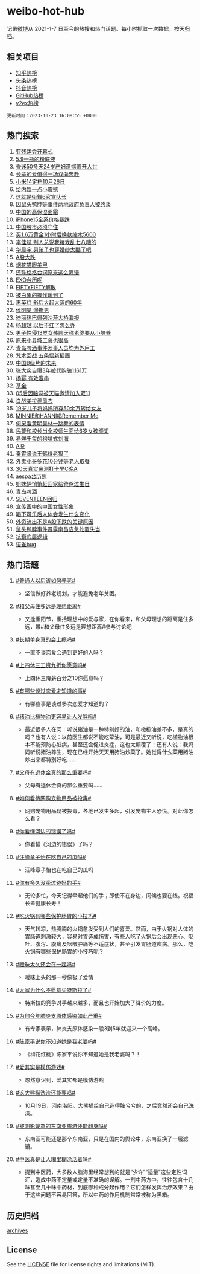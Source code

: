 # weibo-hot-hub

记录[微博](https://www.weibo.com)从 2021-1-7 日至今的热搜和热门话题。每小时抓取一次数据，按天[归档](archives)。

## 相关项目

- [知乎热榜](https://github.com/lonnyzhang423/zhihu-hot-hub)
- [头条热榜](https://github.com/lonnyzhang423/toutiao-hot-hub)
- [抖音热榜](https://github.com/lonnyzhang423/douyin-hot-hub)
- [GitHub热榜](https://github.com/lonnyzhang423/github-hot-hub)
- [v2ex热榜](https://github.com/lonnyzhang423/v2ex-hot-hub)


`更新时间：2023-10-23 16:08:55 +0800`

## 热门搜索

1. [亚残运会开幕式](https://m.weibo.cn/search?containerid=100103type%3D1%26t%3D10%26q%3D%23%E4%BA%9A%E6%AE%8B%E8%BF%90%E4%BC%9A%E5%BC%80%E5%B9%95%E5%BC%8F%23&stream_entry_id=51&isnewpage=1&extparam=seat%3D1%26c_type%3D51%26q%3D%2523%25E4%25BA%259A%25E6%25AE%258B%25E8%25BF%2590%25E4%25BC%259A%25E5%25BC%2580%25E5%25B9%2595%25E5%25BC%258F%2523%26pos%3D0%26cate%3D10103%26dgr%3D0%26stream_entry_id%3D51%26filter_type%3Drealtimehot%26display_time%3D1698048534%26pre_seqid%3D1698048534746027391233)
1. [5.9一瓶的粉底液](https://m.weibo.cn/search?containerid=100103type%3D1%26t%3D10%26q%3D5.9%E4%B8%80%E7%93%B6%E7%9A%84%E7%B2%89%E5%BA%95%E6%B6%B2&stream_entry_id=31&isnewpage=1&extparam=seat%3D1%26realpos%3D1%26filter_type%3Drealtimehot%26dgr%3D0%26q%3D5.9%25E4%25B8%2580%25E7%2593%25B6%25E7%259A%2584%25E7%25B2%2589%25E5%25BA%2595%25E6%25B6%25B2%26band_rank%3D1%26stream_entry_id%3D31%26c_type%3D31%26pos%3D0%26cate%3D5001%26lcate%3D5001%26flag%3D1%26display_time%3D1698048534%26pre_seqid%3D1698048534746027391233)
1. [昏迷50多天24岁产妇遗憾离开人世](https://m.weibo.cn/search?containerid=100103type%3D1%26t%3D10%26q%3D%23%E6%98%8F%E8%BF%B750%E5%A4%9A%E5%A4%A924%E5%B2%81%E4%BA%A7%E5%A6%87%E9%81%97%E6%86%BE%E7%A6%BB%E5%BC%80%E4%BA%BA%E4%B8%96%23&stream_entry_id=31&isnewpage=1&extparam=seat%3D1%26realpos%3D2%26filter_type%3Drealtimehot%26dgr%3D0%26q%3D%2523%25E6%2598%258F%25E8%25BF%25B750%25E5%25A4%259A%25E5%25A4%25A924%25E5%25B2%2581%25E4%25BA%25A7%25E5%25A6%2587%25E9%2581%2597%25E6%2586%25BE%25E7%25A6%25BB%25E5%25BC%2580%25E4%25BA%25BA%25E4%25B8%2596%2523%26band_rank%3D2%26stream_entry_id%3D31%26c_type%3D31%26pos%3D1%26cate%3D5001%26lcate%3D5001%26flag%3D1%26display_time%3D1698048534%26pre_seqid%3D1698048534746027391233)
1. [长辈的爱值得一场双向奔赴](https://m.weibo.cn/search?containerid=100103type%3D1%26t%3D10%26q%3D%23%E9%95%BF%E8%BE%88%E7%9A%84%E7%88%B1%E5%80%BC%E5%BE%97%E4%B8%80%E5%9C%BA%E5%8F%8C%E5%90%91%E5%A5%94%E8%B5%B4%23&stream_entry_id=31&isnewpage=1&extparam=seat%3D1%26realpos%3D3%26filter_type%3Drealtimehot%26dgr%3D0%26q%3D%2523%25E9%2595%25BF%25E8%25BE%2588%25E7%259A%2584%25E7%2588%25B1%25E5%2580%25BC%25E5%25BE%2597%25E4%25B8%2580%25E5%259C%25BA%25E5%258F%258C%25E5%2590%2591%25E5%25A5%2594%25E8%25B5%25B4%2523%26band_rank%3D3%26stream_entry_id%3D31%26c_type%3D31%26pos%3D2%26cate%3D5001%26lcate%3D5001%26flag%3D0%26display_time%3D1698048534%26pre_seqid%3D1698048534746027391233)
1. [小米14定档10月26日](https://m.weibo.cn/search?containerid=100103type%3D1%26t%3D10%26q%3D%23%E5%B0%8F%E7%B1%B314%E5%AE%9A%E6%A1%A310%E6%9C%8826%E6%97%A5%23&stream_entry_id=31&isnewpage=1&extparam=seat%3D1%26filter_type%3Drealtimehot%26dgr%3D0%26adid%3D208787%26topic_ad%3D1%26band_rank%3D4%26stream_entry_id%3D31%26pos%3D3%26is_ad_pos%3D1%26cate%3D5001%26lcate%3D5001%26c_type%3D31%26q%3D%2523%25E5%25B0%258F%25E7%25B1%25B314%25E5%25AE%259A%25E6%25A1%25A310%25E6%259C%258826%25E6%2597%25A5%2523%26display_time%3D1698048534%26pre_seqid%3D1698048534746027391233)
1. [给内娱一点小震撼](https://m.weibo.cn/search?containerid=100103type%3D1%26t%3D10%26q%3D%23%E7%BB%99%E5%86%85%E5%A8%B1%E4%B8%80%E7%82%B9%E5%B0%8F%E9%9C%87%E6%92%BC%23&stream_entry_id=31&isnewpage=1&extparam=seat%3D1%26realpos%3D4%26filter_type%3Drealtimehot%26dgr%3D0%26q%3D%2523%25E7%25BB%2599%25E5%2586%2585%25E5%25A8%25B1%25E4%25B8%2580%25E7%2582%25B9%25E5%25B0%258F%25E9%259C%2587%25E6%2592%25BC%2523%26band_rank%3D4%26stream_entry_id%3D31%26c_type%3D31%26pos%3D4%26cate%3D5001%26lcate%3D5001%26flag%3D2%26display_time%3D1698048534%26pre_seqid%3D1698048534746027391233)
1. [这就是街舞6官宣队长](https://m.weibo.cn/search?containerid=100103type%3D1%26t%3D10%26q%3D%23%E8%BF%99%E5%B0%B1%E6%98%AF%E8%A1%97%E8%88%9E6%E5%AE%98%E5%AE%A3%E9%98%9F%E9%95%BF%23&stream_entry_id=31&isnewpage=1&extparam=seat%3D1%26realpos%3D5%26filter_type%3Drealtimehot%26dgr%3D0%26q%3D%2523%25E8%25BF%2599%25E5%25B0%25B1%25E6%2598%25AF%25E8%25A1%2597%25E8%2588%259E6%25E5%25AE%2598%25E5%25AE%25A3%25E9%2598%259F%25E9%2595%25BF%2523%26band_rank%3D5%26stream_entry_id%3D31%26c_type%3D31%26pos%3D5%26cate%3D5001%26lcate%3D5001%26flag%3D2%26display_time%3D1698048534%26pre_seqid%3D1698048534746027391233)
1. [因鼠头鸭脖等事件两地政府负责人被约谈](https://m.weibo.cn/search?containerid=100103type%3D1%26t%3D10%26q%3D%23%E5%9B%A0%E9%BC%A0%E5%A4%B4%E9%B8%AD%E8%84%96%E7%AD%89%E4%BA%8B%E4%BB%B6%E4%B8%A4%E5%9C%B0%E6%94%BF%E5%BA%9C%E8%B4%9F%E8%B4%A3%E4%BA%BA%E8%A2%AB%E7%BA%A6%E8%B0%88%23&stream_entry_id=31&isnewpage=1&extparam=seat%3D1%26realpos%3D6%26filter_type%3Drealtimehot%26dgr%3D0%26q%3D%2523%25E5%259B%25A0%25E9%25BC%25A0%25E5%25A4%25B4%25E9%25B8%25AD%25E8%2584%2596%25E7%25AD%2589%25E4%25BA%258B%25E4%25BB%25B6%25E4%25B8%25A4%25E5%259C%25B0%25E6%2594%25BF%25E5%25BA%259C%25E8%25B4%259F%25E8%25B4%25A3%25E4%25BA%25BA%25E8%25A2%25AB%25E7%25BA%25A6%25E8%25B0%2588%2523%26band_rank%3D6%26stream_entry_id%3D31%26c_type%3D31%26pos%3D6%26cate%3D5001%26lcate%3D5001%26flag%3D0%26display_time%3D1698048534%26pre_seqid%3D1698048534746027391233)
1. [中国的高保湿面霜](https://m.weibo.cn/search?containerid=100103type%3D1%26t%3D10%26q%3D%23%E4%B8%AD%E5%9B%BD%E7%9A%84%E9%AB%98%E4%BF%9D%E6%B9%BF%E9%9D%A2%E9%9C%9C%23&stream_entry_id=31&isnewpage=1&extparam=seat%3D1%26filter_type%3Drealtimehot%26dgr%3D0%26adid%3D208569%26topic_ad%3D1%26band_rank%3D7%26stream_entry_id%3D31%26pos%3D7%26is_ad_pos%3D1%26cate%3D5001%26lcate%3D5001%26c_type%3D31%26q%3D%2523%25E4%25B8%25AD%25E5%259B%25BD%25E7%259A%2584%25E9%25AB%2598%25E4%25BF%259D%25E6%25B9%25BF%25E9%259D%25A2%25E9%259C%259C%2523%26display_time%3D1698048534%26pre_seqid%3D1698048534746027391233)
1. [iPhone15全系价格暴跌](https://m.weibo.cn/search?containerid=100103type%3D1%26t%3D10%26q%3D%23iPhone15%E5%85%A8%E7%B3%BB%E4%BB%B7%E6%A0%BC%E6%9A%B4%E8%B7%8C%23&stream_entry_id=31&isnewpage=1&extparam=seat%3D1%26realpos%3D7%26filter_type%3Drealtimehot%26dgr%3D0%26q%3D%2523iPhone15%25E5%2585%25A8%25E7%25B3%25BB%25E4%25BB%25B7%25E6%25A0%25BC%25E6%259A%25B4%25E8%25B7%258C%2523%26band_rank%3D7%26stream_entry_id%3D31%26c_type%3D31%26pos%3D8%26cate%3D5001%26lcate%3D5001%26flag%3D0%26display_time%3D1698048534%26pre_seqid%3D1698048534746027391233)
1. [中国股市必须守住](https://m.weibo.cn/search?containerid=100103type%3D1%26t%3D10%26q%3D%23%E4%B8%AD%E5%9B%BD%E8%82%A1%E5%B8%82%E5%BF%85%E9%A1%BB%E5%AE%88%E4%BD%8F%23&stream_entry_id=31&isnewpage=1&extparam=seat%3D1%26realpos%3D8%26filter_type%3Drealtimehot%26dgr%3D0%26q%3D%2523%25E4%25B8%25AD%25E5%259B%25BD%25E8%2582%25A1%25E5%25B8%2582%25E5%25BF%2585%25E9%25A1%25BB%25E5%25AE%2588%25E4%25BD%258F%2523%26band_rank%3D8%26stream_entry_id%3D31%26c_type%3D31%26pos%3D9%26cate%3D5001%26lcate%3D5001%26flag%3D1%26display_time%3D1698048534%26pre_seqid%3D1698048534746027391233)
1. [买1.6万黄金1小时后换款缩水5600](https://m.weibo.cn/search?containerid=100103type%3D1%26t%3D10%26q%3D%23%E4%B9%B01.6%E4%B8%87%E9%BB%84%E9%87%911%E5%B0%8F%E6%97%B6%E5%90%8E%E6%8D%A2%E6%AC%BE%E7%BC%A9%E6%B0%B45600%23&stream_entry_id=31&isnewpage=1&extparam=seat%3D1%26realpos%3D9%26filter_type%3Drealtimehot%26dgr%3D0%26q%3D%2523%25E4%25B9%25B01.6%25E4%25B8%2587%25E9%25BB%2584%25E9%2587%25911%25E5%25B0%258F%25E6%2597%25B6%25E5%2590%258E%25E6%258D%25A2%25E6%25AC%25BE%25E7%25BC%25A9%25E6%25B0%25B45600%2523%26band_rank%3D9%26stream_entry_id%3D31%26c_type%3D31%26pos%3D10%26cate%3D5001%26lcate%3D5001%26flag%3D0%26display_time%3D1698048534%26pre_seqid%3D1698048534746027391233)
1. [李佳航 别人总说我接戏乱七八糟的](https://m.weibo.cn/search?containerid=100103type%3D1%26t%3D10%26q%3D%E6%9D%8E%E4%BD%B3%E8%88%AA+%E5%88%AB%E4%BA%BA%E6%80%BB%E8%AF%B4%E6%88%91%E6%8E%A5%E6%88%8F%E4%B9%B1%E4%B8%83%E5%85%AB%E7%B3%9F%E7%9A%84&stream_entry_id=31&isnewpage=1&extparam=seat%3D1%26realpos%3D10%26filter_type%3Drealtimehot%26dgr%3D0%26q%3D%25E6%259D%258E%25E4%25BD%25B3%25E8%2588%25AA%2520%25E5%2588%25AB%25E4%25BA%25BA%25E6%2580%25BB%25E8%25AF%25B4%25E6%2588%2591%25E6%258E%25A5%25E6%2588%258F%25E4%25B9%25B1%25E4%25B8%2583%25E5%2585%25AB%25E7%25B3%259F%25E7%259A%2584%26band_rank%3D10%26stream_entry_id%3D31%26c_type%3D31%26pos%3D11%26cate%3D5001%26lcate%3D5001%26flag%3D1%26display_time%3D1698048534%26pre_seqid%3D1698048534746027391233)
1. [华晨宇 男孩子也穿婚纱太酷了吧](https://m.weibo.cn/search?containerid=100103type%3D1%26t%3D10%26q%3D%E5%8D%8E%E6%99%A8%E5%AE%87+%E7%94%B7%E5%AD%A9%E5%AD%90%E4%B9%9F%E7%A9%BF%E5%A9%9A%E7%BA%B1%E5%A4%AA%E9%85%B7%E4%BA%86%E5%90%A7&stream_entry_id=31&isnewpage=1&extparam=seat%3D1%26realpos%3D11%26filter_type%3Drealtimehot%26dgr%3D0%26q%3D%25E5%258D%258E%25E6%2599%25A8%25E5%25AE%2587%2520%25E7%2594%25B7%25E5%25AD%25A9%25E5%25AD%2590%25E4%25B9%259F%25E7%25A9%25BF%25E5%25A9%259A%25E7%25BA%25B1%25E5%25A4%25AA%25E9%2585%25B7%25E4%25BA%2586%25E5%2590%25A7%26band_rank%3D11%26stream_entry_id%3D31%26c_type%3D31%26pos%3D12%26cate%3D5001%26lcate%3D5001%26flag%3D1%26display_time%3D1698048534%26pre_seqid%3D1698048534746027391233)
1. [A股大跌](https://m.weibo.cn/search?containerid=100103type%3D1%26t%3D10%26q%3D%23A%E8%82%A1%E5%A4%A7%E8%B7%8C%23&stream_entry_id=31&isnewpage=1&extparam=seat%3D1%26realpos%3D12%26filter_type%3Drealtimehot%26dgr%3D0%26q%3D%2523A%25E8%2582%25A1%25E5%25A4%25A7%25E8%25B7%258C%2523%26band_rank%3D12%26stream_entry_id%3D31%26c_type%3D31%26pos%3D13%26cate%3D5001%26lcate%3D5001%26flag%3D1%26display_time%3D1698048534%26pre_seqid%3D1698048534746027391233)
1. [烟花猫眼美甲](https://m.weibo.cn/search?containerid=100103type%3D1%26t%3D10%26q%3D%23%E7%83%9F%E8%8A%B1%E7%8C%AB%E7%9C%BC%E7%BE%8E%E7%94%B2%23&stream_entry_id=31&isnewpage=1&extparam=seat%3D1%26realpos%3D13%26filter_type%3Drealtimehot%26dgr%3D0%26q%3D%2523%25E7%2583%259F%25E8%258A%25B1%25E7%258C%25AB%25E7%259C%25BC%25E7%25BE%258E%25E7%2594%25B2%2523%26band_rank%3D13%26stream_entry_id%3D31%26c_type%3D31%26pos%3D14%26cate%3D5001%26lcate%3D5001%26flag%3D1%26display_time%3D1698048534%26pre_seqid%3D1698048534746027391233)
1. [还珠格格台词原来这么离谱](https://m.weibo.cn/search?containerid=100103type%3D1%26t%3D10%26q%3D%23%E8%BF%98%E7%8F%A0%E6%A0%BC%E6%A0%BC%E5%8F%B0%E8%AF%8D%E5%8E%9F%E6%9D%A5%E8%BF%99%E4%B9%88%E7%A6%BB%E8%B0%B1%23&stream_entry_id=31&isnewpage=1&extparam=seat%3D1%26realpos%3D14%26filter_type%3Drealtimehot%26dgr%3D0%26q%3D%2523%25E8%25BF%2598%25E7%258F%25A0%25E6%25A0%25BC%25E6%25A0%25BC%25E5%258F%25B0%25E8%25AF%258D%25E5%258E%259F%25E6%259D%25A5%25E8%25BF%2599%25E4%25B9%2588%25E7%25A6%25BB%25E8%25B0%25B1%2523%26band_rank%3D14%26stream_entry_id%3D31%26c_type%3D31%26pos%3D15%26cate%3D5001%26lcate%3D5001%26flag%3D1%26display_time%3D1698048534%26pre_seqid%3D1698048534746027391233)
1. [EXO台历呢](https://m.weibo.cn/search?containerid=100103type%3D1%26t%3D10%26q%3D%23EXO%E5%8F%B0%E5%8E%86%E5%91%A2%23&stream_entry_id=31&isnewpage=1&extparam=seat%3D1%26realpos%3D15%26filter_type%3Drealtimehot%26dgr%3D0%26q%3D%2523EXO%25E5%258F%25B0%25E5%258E%2586%25E5%2591%25A2%2523%26band_rank%3D15%26stream_entry_id%3D31%26c_type%3D31%26pos%3D16%26cate%3D5001%26lcate%3D5001%26flag%3D1%26display_time%3D1698048534%26pre_seqid%3D1698048534746027391233)
1. [FIFTYFIFTY解散](https://m.weibo.cn/search?containerid=100103type%3D1%26t%3D10%26q%3D%23FIFTYFIFTY%E8%A7%A3%E6%95%A3%23&stream_entry_id=31&isnewpage=1&extparam=seat%3D1%26realpos%3D16%26filter_type%3Drealtimehot%26dgr%3D0%26q%3D%2523FIFTYFIFTY%25E8%25A7%25A3%25E6%2595%25A3%2523%26band_rank%3D16%26stream_entry_id%3D31%26c_type%3D31%26pos%3D17%26cate%3D5001%26lcate%3D5001%26flag%3D0%26display_time%3D1698048534%26pre_seqid%3D1698048534746027391233)
1. [被白象的操作暖到了](https://m.weibo.cn/search?containerid=100103type%3D1%26t%3D10%26q%3D%23%E8%A2%AB%E7%99%BD%E8%B1%A1%E7%9A%84%E6%93%8D%E4%BD%9C%E6%9A%96%E5%88%B0%E4%BA%86%23&stream_entry_id=31&isnewpage=1&extparam=seat%3D1%26realpos%3D17%26filter_type%3Drealtimehot%26dgr%3D0%26q%3D%2523%25E8%25A2%25AB%25E7%2599%25BD%25E8%25B1%25A1%25E7%259A%2584%25E6%2593%258D%25E4%25BD%259C%25E6%259A%2596%25E5%2588%25B0%25E4%25BA%2586%2523%26adid%3D208391%26band_rank%3D17%26stream_entry_id%3D31%26c_type%3D31%26pos%3D18%26cate%3D5001%26lcate%3D5001%26flag%3D0%26display_time%3D1698048534%26pre_seqid%3D1698048534746027391233)
1. [惠英红 影后大起大落的60年](https://m.weibo.cn/search?containerid=100103type%3D1%26t%3D10%26q%3D%E6%83%A0%E8%8B%B1%E7%BA%A2+%E5%BD%B1%E5%90%8E%E5%A4%A7%E8%B5%B7%E5%A4%A7%E8%90%BD%E7%9A%8460%E5%B9%B4&stream_entry_id=31&isnewpage=1&extparam=seat%3D1%26realpos%3D18%26filter_type%3Drealtimehot%26dgr%3D0%26q%3D%25E6%2583%25A0%25E8%258B%25B1%25E7%25BA%25A2%2520%25E5%25BD%25B1%25E5%2590%258E%25E5%25A4%25A7%25E8%25B5%25B7%25E5%25A4%25A7%25E8%2590%25BD%25E7%259A%258460%25E5%25B9%25B4%26band_rank%3D18%26stream_entry_id%3D31%26c_type%3D31%26pos%3D19%26cate%3D5001%26lcate%3D5001%26flag%3D1%26display_time%3D1698048534%26pre_seqid%3D1698048534746027391233)
1. [侯明昊 漫撕男](https://m.weibo.cn/search?containerid=100103type%3D1%26t%3D10%26q%3D%E4%BE%AF%E6%98%8E%E6%98%8A+%E6%BC%AB%E6%92%95%E7%94%B7&stream_entry_id=31&isnewpage=1&extparam=seat%3D1%26realpos%3D19%26filter_type%3Drealtimehot%26dgr%3D0%26q%3D%25E4%25BE%25AF%25E6%2598%258E%25E6%2598%258A%2520%25E6%25BC%25AB%25E6%2592%2595%25E7%2594%25B7%26band_rank%3D19%26stream_entry_id%3D31%26c_type%3D31%26pos%3D20%26cate%3D5001%26lcate%3D5001%26flag%3D1%26display_time%3D1698048534%26pre_seqid%3D1698048534746027391233)
1. [迪丽热巴佩列沙茨大桥海报](https://m.weibo.cn/search?containerid=100103type%3D1%26t%3D10%26q%3D%23%E8%BF%AA%E4%B8%BD%E7%83%AD%E5%B7%B4%E4%BD%A9%E5%88%97%E6%B2%99%E8%8C%A8%E5%A4%A7%E6%A1%A5%E6%B5%B7%E6%8A%A5%23&stream_entry_id=31&isnewpage=1&extparam=seat%3D1%26realpos%3D20%26filter_type%3Drealtimehot%26dgr%3D0%26q%3D%2523%25E8%25BF%25AA%25E4%25B8%25BD%25E7%2583%25AD%25E5%25B7%25B4%25E4%25BD%25A9%25E5%2588%2597%25E6%25B2%2599%25E8%258C%25A8%25E5%25A4%25A7%25E6%25A1%25A5%25E6%25B5%25B7%25E6%258A%25A5%2523%26band_rank%3D20%26stream_entry_id%3D31%26c_type%3D31%26pos%3D21%26cate%3D5001%26lcate%3D5001%26flag%3D1%26display_time%3D1698048534%26pre_seqid%3D1698048534746027391233)
1. [杨超越 以后不红了怎么办](https://m.weibo.cn/search?containerid=100103type%3D1%26t%3D10%26q%3D%E6%9D%A8%E8%B6%85%E8%B6%8A+%E4%BB%A5%E5%90%8E%E4%B8%8D%E7%BA%A2%E4%BA%86%E6%80%8E%E4%B9%88%E5%8A%9E&stream_entry_id=31&isnewpage=1&extparam=seat%3D1%26realpos%3D21%26filter_type%3Drealtimehot%26dgr%3D0%26q%3D%25E6%259D%25A8%25E8%25B6%2585%25E8%25B6%258A%2520%25E4%25BB%25A5%25E5%2590%258E%25E4%25B8%258D%25E7%25BA%25A2%25E4%25BA%2586%25E6%2580%258E%25E4%25B9%2588%25E5%258A%259E%26band_rank%3D21%26stream_entry_id%3D31%26c_type%3D31%26pos%3D22%26cate%3D5001%26lcate%3D5001%26flag%3D1%26display_time%3D1698048534%26pre_seqid%3D1698048534746027391233)
1. [男子性侵13岁女孩聊天称老婆要从小培养](https://m.weibo.cn/search?containerid=100103type%3D1%26t%3D10%26q%3D%23%E7%94%B7%E5%AD%90%E6%80%A7%E4%BE%B513%E5%B2%81%E5%A5%B3%E5%AD%A9%E8%81%8A%E5%A4%A9%E7%A7%B0%E8%80%81%E5%A9%86%E8%A6%81%E4%BB%8E%E5%B0%8F%E5%9F%B9%E5%85%BB%23&stream_entry_id=31&isnewpage=1&extparam=seat%3D1%26realpos%3D22%26filter_type%3Drealtimehot%26dgr%3D0%26q%3D%2523%25E7%2594%25B7%25E5%25AD%2590%25E6%2580%25A7%25E4%25BE%25B513%25E5%25B2%2581%25E5%25A5%25B3%25E5%25AD%25A9%25E8%2581%258A%25E5%25A4%25A9%25E7%25A7%25B0%25E8%2580%2581%25E5%25A9%2586%25E8%25A6%2581%25E4%25BB%258E%25E5%25B0%258F%25E5%259F%25B9%25E5%2585%25BB%2523%26band_rank%3D22%26stream_entry_id%3D31%26c_type%3D31%26pos%3D23%26cate%3D5001%26lcate%3D5001%26flag%3D0%26display_time%3D1698048534%26pre_seqid%3D1698048534746027391233)
1. [原来小县城工资也很高](https://m.weibo.cn/search?containerid=100103type%3D1%26t%3D10%26q%3D%23%E5%8E%9F%E6%9D%A5%E5%B0%8F%E5%8E%BF%E5%9F%8E%E5%B7%A5%E8%B5%84%E4%B9%9F%E5%BE%88%E9%AB%98%23&stream_entry_id=31&isnewpage=1&extparam=seat%3D1%26realpos%3D23%26filter_type%3Drealtimehot%26dgr%3D0%26q%3D%2523%25E5%258E%259F%25E6%259D%25A5%25E5%25B0%258F%25E5%258E%25BF%25E5%259F%258E%25E5%25B7%25A5%25E8%25B5%2584%25E4%25B9%259F%25E5%25BE%2588%25E9%25AB%2598%2523%26band_rank%3D23%26stream_entry_id%3D31%26c_type%3D31%26pos%3D24%26cate%3D5001%26lcate%3D5001%26flag%3D0%26display_time%3D1698048534%26pre_seqid%3D1698048534746027391233)
1. [青岛啤酒事件涉事人员均为外用工](https://m.weibo.cn/search?containerid=100103type%3D1%26t%3D10%26q%3D%23%E9%9D%92%E5%B2%9B%E5%95%A4%E9%85%92%E4%BA%8B%E4%BB%B6%E6%B6%89%E4%BA%8B%E4%BA%BA%E5%91%98%E5%9D%87%E4%B8%BA%E5%A4%96%E7%94%A8%E5%B7%A5%23&stream_entry_id=31&isnewpage=1&extparam=seat%3D1%26realpos%3D24%26filter_type%3Drealtimehot%26dgr%3D0%26q%3D%2523%25E9%259D%2592%25E5%25B2%259B%25E5%2595%25A4%25E9%2585%2592%25E4%25BA%258B%25E4%25BB%25B6%25E6%25B6%2589%25E4%25BA%258B%25E4%25BA%25BA%25E5%2591%2598%25E5%259D%2587%25E4%25B8%25BA%25E5%25A4%2596%25E7%2594%25A8%25E5%25B7%25A5%2523%26band_rank%3D24%26stream_entry_id%3D31%26c_type%3D31%26pos%3D25%26cate%3D5001%26lcate%3D5001%26flag%3D0%26display_time%3D1698048534%26pre_seqid%3D1698048534746027391233)
1. [咒术回战 五条悟新插画](https://m.weibo.cn/search?containerid=100103type%3D1%26t%3D10%26q%3D%E5%92%92%E6%9C%AF%E5%9B%9E%E6%88%98+%E4%BA%94%E6%9D%A1%E6%82%9F%E6%96%B0%E6%8F%92%E7%94%BB&stream_entry_id=31&isnewpage=1&extparam=seat%3D1%26realpos%3D25%26filter_type%3Drealtimehot%26dgr%3D0%26q%3D%25E5%2592%2592%25E6%259C%25AF%25E5%259B%259E%25E6%2588%2598%2520%25E4%25BA%2594%25E6%259D%25A1%25E6%2582%259F%25E6%2596%25B0%25E6%258F%2592%25E7%2594%25BB%26band_rank%3D25%26stream_entry_id%3D31%26c_type%3D31%26pos%3D26%26cate%3D5001%26lcate%3D5001%26flag%3D1%26display_time%3D1698048534%26pre_seqid%3D1698048534746027391233)
1. [中国B级片的未来](https://m.weibo.cn/search?containerid=100103type%3D1%26t%3D10%26q%3D%E4%B8%AD%E5%9B%BDB%E7%BA%A7%E7%89%87%E7%9A%84%E6%9C%AA%E6%9D%A5&stream_entry_id=31&isnewpage=1&extparam=seat%3D1%26realpos%3D26%26filter_type%3Drealtimehot%26dgr%3D0%26q%3D%25E4%25B8%25AD%25E5%259B%25BDB%25E7%25BA%25A7%25E7%2589%2587%25E7%259A%2584%25E6%259C%25AA%25E6%259D%25A5%26band_rank%3D26%26stream_entry_id%3D31%26c_type%3D31%26pos%3D27%26cate%3D5001%26lcate%3D5001%26flag%3D1%26display_time%3D1698048534%26pre_seqid%3D1698048534746027391233)
1. [张大奕自曝3年被代购骗1161万](https://m.weibo.cn/search?containerid=100103type%3D1%26t%3D10%26q%3D%23%E5%BC%A0%E5%A4%A7%E5%A5%95%E8%87%AA%E6%9B%9D3%E5%B9%B4%E8%A2%AB%E4%BB%A3%E8%B4%AD%E9%AA%971161%E4%B8%87%23&stream_entry_id=31&isnewpage=1&extparam=seat%3D1%26realpos%3D27%26filter_type%3Drealtimehot%26dgr%3D0%26q%3D%2523%25E5%25BC%25A0%25E5%25A4%25A7%25E5%25A5%2595%25E8%2587%25AA%25E6%259B%259D3%25E5%25B9%25B4%25E8%25A2%25AB%25E4%25BB%25A3%25E8%25B4%25AD%25E9%25AA%25971161%25E4%25B8%2587%2523%26band_rank%3D27%26stream_entry_id%3D31%26c_type%3D31%26pos%3D28%26cate%3D5001%26lcate%3D5001%26flag%3D0%26display_time%3D1698048534%26pre_seqid%3D1698048534746027391233)
1. [杨幂 有效客串](https://m.weibo.cn/search?containerid=100103type%3D1%26t%3D10%26q%3D%E6%9D%A8%E5%B9%82+%E6%9C%89%E6%95%88%E5%AE%A2%E4%B8%B2&stream_entry_id=31&isnewpage=1&extparam=seat%3D1%26realpos%3D28%26filter_type%3Drealtimehot%26dgr%3D0%26q%3D%25E6%259D%25A8%25E5%25B9%2582%2520%25E6%259C%2589%25E6%2595%2588%25E5%25AE%25A2%25E4%25B8%25B2%26band_rank%3D28%26stream_entry_id%3D31%26c_type%3D31%26pos%3D29%26cate%3D5001%26lcate%3D5001%26flag%3D0%26display_time%3D1698048534%26pre_seqid%3D1698048534746027391233)
1. [基金](https://m.weibo.cn/search?containerid=100103type%3D1%26t%3D10%26q%3D%E5%9F%BA%E9%87%91&stream_entry_id=31&isnewpage=1&extparam=seat%3D1%26realpos%3D29%26filter_type%3Drealtimehot%26dgr%3D0%26q%3D%25E5%259F%25BA%25E9%2587%2591%26band_rank%3D29%26stream_entry_id%3D31%26c_type%3D31%26pos%3D30%26cate%3D5001%26lcate%3D5001%26flag%3D1%26display_time%3D1698048534%26pre_seqid%3D1698048534746027391233)
1. [05后因脑洞被天猫邀请加入双11](https://m.weibo.cn/search?containerid=100103type%3D1%26t%3D10%26q%3D%2305%E5%90%8E%E5%9B%A0%E8%84%91%E6%B4%9E%E8%A2%AB%E5%A4%A9%E7%8C%AB%E9%82%80%E8%AF%B7%E5%8A%A0%E5%85%A5%E5%8F%8C11%23&stream_entry_id=31&isnewpage=1&extparam=seat%3D1%26realpos%3D30%26filter_type%3Drealtimehot%26dgr%3D0%26q%3D%252305%25E5%2590%258E%25E5%259B%25A0%25E8%2584%2591%25E6%25B4%259E%25E8%25A2%25AB%25E5%25A4%25A9%25E7%258C%25AB%25E9%2582%2580%25E8%25AF%25B7%25E5%258A%25A0%25E5%2585%25A5%25E5%258F%258C11%2523%26adid%3D208790%26band_rank%3D30%26stream_entry_id%3D31%26c_type%3D31%26pos%3D31%26cate%3D5001%26lcate%3D5001%26flag%3D0%26display_time%3D1698048534%26pre_seqid%3D1698048534746027391233)
1. [肖战美拉德风衣](https://m.weibo.cn/search?containerid=100103type%3D1%26t%3D10%26q%3D%23%E8%82%96%E6%88%98%E7%BE%8E%E6%8B%89%E5%BE%B7%E9%A3%8E%E8%A1%A3%23&stream_entry_id=31&isnewpage=1&extparam=seat%3D1%26realpos%3D31%26filter_type%3Drealtimehot%26dgr%3D0%26q%3D%2523%25E8%2582%2596%25E6%2588%2598%25E7%25BE%258E%25E6%258B%2589%25E5%25BE%25B7%25E9%25A3%258E%25E8%25A1%25A3%2523%26band_rank%3D31%26stream_entry_id%3D31%26c_type%3D31%26pos%3D32%26cate%3D5001%26lcate%3D5001%26flag%3D0%26display_time%3D1698048534%26pre_seqid%3D1698048534746027391233)
1. [19岁儿子将妈妈所存50余万转给女友](https://m.weibo.cn/search?containerid=100103type%3D1%26t%3D10%26q%3D%2319%E5%B2%81%E5%84%BF%E5%AD%90%E5%B0%86%E5%A6%88%E5%A6%88%E6%89%80%E5%AD%9850%E4%BD%99%E4%B8%87%E8%BD%AC%E7%BB%99%E5%A5%B3%E5%8F%8B%23&stream_entry_id=31&isnewpage=1&extparam=seat%3D1%26realpos%3D32%26filter_type%3Drealtimehot%26dgr%3D0%26q%3D%252319%25E5%25B2%2581%25E5%2584%25BF%25E5%25AD%2590%25E5%25B0%2586%25E5%25A6%2588%25E5%25A6%2588%25E6%2589%2580%25E5%25AD%259850%25E4%25BD%2599%25E4%25B8%2587%25E8%25BD%25AC%25E7%25BB%2599%25E5%25A5%25B3%25E5%258F%258B%2523%26band_rank%3D32%26stream_entry_id%3D31%26c_type%3D31%26pos%3D33%26cate%3D5001%26lcate%3D5001%26flag%3D0%26display_time%3D1698048534%26pre_seqid%3D1698048534746027391233)
1. [MINNIE和HANNI唱Remember Me](https://m.weibo.cn/search?containerid=100103type%3D1%26t%3D10%26q%3DMINNIE%E5%92%8CHANNI%E5%94%B1Remember+Me&stream_entry_id=31&isnewpage=1&extparam=seat%3D1%26realpos%3D33%26filter_type%3Drealtimehot%26dgr%3D0%26q%3DMINNIE%25E5%2592%258CHANNI%25E5%2594%25B1Remember%2520Me%26band_rank%3D33%26stream_entry_id%3D31%26c_type%3D31%26pos%3D34%26cate%3D5001%26lcate%3D5001%26flag%3D1%26display_time%3D1698048534%26pre_seqid%3D1698048534746027391233)
1. [何炅看黄明昊林一跳舞的表情](https://m.weibo.cn/search?containerid=100103type%3D1%26t%3D10%26q%3D%23%E4%BD%95%E7%82%85%E7%9C%8B%E9%BB%84%E6%98%8E%E6%98%8A%E6%9E%97%E4%B8%80%E8%B7%B3%E8%88%9E%E7%9A%84%E8%A1%A8%E6%83%85%23&stream_entry_id=31&isnewpage=1&extparam=seat%3D1%26realpos%3D34%26filter_type%3Drealtimehot%26dgr%3D0%26q%3D%2523%25E4%25BD%2595%25E7%2582%2585%25E7%259C%258B%25E9%25BB%2584%25E6%2598%258E%25E6%2598%258A%25E6%259E%2597%25E4%25B8%2580%25E8%25B7%25B3%25E8%2588%259E%25E7%259A%2584%25E8%25A1%25A8%25E6%2583%2585%2523%26band_rank%3D34%26stream_entry_id%3D31%26c_type%3D31%26pos%3D35%26cate%3D5001%26lcate%3D5001%26flag%3D0%26display_time%3D1698048534%26pre_seqid%3D1698048534746027391233)
1. [民警和校长当全校师生面给6岁女孩颁奖](https://m.weibo.cn/search?containerid=100103type%3D1%26t%3D10%26q%3D%23%E6%B0%91%E8%AD%A6%E5%92%8C%E6%A0%A1%E9%95%BF%E5%BD%93%E5%85%A8%E6%A0%A1%E5%B8%88%E7%94%9F%E9%9D%A2%E7%BB%996%E5%B2%81%E5%A5%B3%E5%AD%A9%E9%A2%81%E5%A5%96%23&stream_entry_id=31&isnewpage=1&extparam=seat%3D1%26realpos%3D35%26filter_type%3Drealtimehot%26dgr%3D0%26q%3D%2523%25E6%25B0%2591%25E8%25AD%25A6%25E5%2592%258C%25E6%25A0%25A1%25E9%2595%25BF%25E5%25BD%2593%25E5%2585%25A8%25E6%25A0%25A1%25E5%25B8%2588%25E7%2594%259F%25E9%259D%25A2%25E7%25BB%25996%25E5%25B2%2581%25E5%25A5%25B3%25E5%25AD%25A9%25E9%25A2%2581%25E5%25A5%2596%2523%26band_rank%3D35%26stream_entry_id%3D31%26c_type%3D31%26pos%3D36%26cate%3D5001%26lcate%3D5001%26flag%3D32768%26display_time%3D1698048534%26pre_seqid%3D1698048534746027391233)
1. [易烊千玺的狗啃式刘海](https://m.weibo.cn/search?containerid=100103type%3D1%26t%3D10%26q%3D%23%E6%98%93%E7%83%8A%E5%8D%83%E7%8E%BA%E7%9A%84%E7%8B%97%E5%95%83%E5%BC%8F%E5%88%98%E6%B5%B7%23&stream_entry_id=31&isnewpage=1&extparam=seat%3D1%26realpos%3D36%26filter_type%3Drealtimehot%26dgr%3D0%26q%3D%2523%25E6%2598%2593%25E7%2583%258A%25E5%258D%2583%25E7%258E%25BA%25E7%259A%2584%25E7%258B%2597%25E5%2595%2583%25E5%25BC%258F%25E5%2588%2598%25E6%25B5%25B7%2523%26band_rank%3D36%26stream_entry_id%3D31%26c_type%3D31%26pos%3D37%26cate%3D5001%26lcate%3D5001%26flag%3D0%26display_time%3D1698048534%26pre_seqid%3D1698048534746027391233)
1. [A股](https://m.weibo.cn/search?containerid=100103type%3D1%26t%3D10%26q%3DA%E8%82%A1&stream_entry_id=31&isnewpage=1&extparam=seat%3D1%26realpos%3D37%26filter_type%3Drealtimehot%26dgr%3D0%26q%3DA%25E8%2582%25A1%26band_rank%3D37%26stream_entry_id%3D31%26c_type%3D31%26pos%3D38%26cate%3D5001%26lcate%3D5001%26flag%3D0%26display_time%3D1698048534%26pre_seqid%3D1698048534746027391233)
1. [秦霄贤说王鹤棣老狠了](https://m.weibo.cn/search?containerid=100103type%3D1%26t%3D10%26q%3D%23%E7%A7%A6%E9%9C%84%E8%B4%A4%E8%AF%B4%E7%8E%8B%E9%B9%A4%E6%A3%A3%E8%80%81%E7%8B%A0%E4%BA%86%23&stream_entry_id=31&isnewpage=1&extparam=seat%3D1%26realpos%3D38%26filter_type%3Drealtimehot%26dgr%3D0%26q%3D%2523%25E7%25A7%25A6%25E9%259C%2584%25E8%25B4%25A4%25E8%25AF%25B4%25E7%258E%258B%25E9%25B9%25A4%25E6%25A3%25A3%25E8%2580%2581%25E7%258B%25A0%25E4%25BA%2586%2523%26band_rank%3D38%26stream_entry_id%3D31%26c_type%3D31%26pos%3D39%26cate%3D5001%26lcate%3D5001%26flag%3D0%26display_time%3D1698048534%26pre_seqid%3D1698048534746027391233)
1. [外卖小哥多花10分钟等老人取餐](https://m.weibo.cn/search?containerid=100103type%3D1%26t%3D10%26q%3D%23%E5%A4%96%E5%8D%96%E5%B0%8F%E5%93%A5%E5%A4%9A%E8%8A%B110%E5%88%86%E9%92%9F%E7%AD%89%E8%80%81%E4%BA%BA%E5%8F%96%E9%A4%90%23&stream_entry_id=31&isnewpage=1&extparam=seat%3D1%26realpos%3D39%26filter_type%3Drealtimehot%26dgr%3D0%26q%3D%2523%25E5%25A4%2596%25E5%258D%2596%25E5%25B0%258F%25E5%2593%25A5%25E5%25A4%259A%25E8%258A%25B110%25E5%2588%2586%25E9%2592%259F%25E7%25AD%2589%25E8%2580%2581%25E4%25BA%25BA%25E5%258F%2596%25E9%25A4%2590%2523%26band_rank%3D39%26stream_entry_id%3D31%26c_type%3D31%26pos%3D40%26cate%3D5001%26lcate%3D5001%26flag%3D32768%26display_time%3D1698048534%26pre_seqid%3D1698048534746027391233)
1. [30天真实亲测打卡早C晚A](https://m.weibo.cn/search?containerid=100103type%3D1%26t%3D10%26q%3D30%E5%A4%A9%E7%9C%9F%E5%AE%9E%E4%BA%B2%E6%B5%8B%E6%89%93%E5%8D%A1%E6%97%A9C%E6%99%9AA&stream_entry_id=31&isnewpage=1&extparam=seat%3D1%26realpos%3D40%26filter_type%3Drealtimehot%26dgr%3D0%26q%3D30%25E5%25A4%25A9%25E7%259C%259F%25E5%25AE%259E%25E4%25BA%25B2%25E6%25B5%258B%25E6%2589%2593%25E5%258D%25A1%25E6%2597%25A9C%25E6%2599%259AA%26band_rank%3D40%26stream_entry_id%3D31%26c_type%3D31%26pos%3D41%26cate%3D5001%26lcate%3D5001%26flag%3D1%26display_time%3D1698048534%26pre_seqid%3D1698048534746027391233)
1. [aespa台历照](https://m.weibo.cn/search?containerid=100103type%3D1%26t%3D10%26q%3D%23aespa%E5%8F%B0%E5%8E%86%E7%85%A7%23&stream_entry_id=31&isnewpage=1&extparam=seat%3D1%26realpos%3D41%26filter_type%3Drealtimehot%26dgr%3D0%26q%3D%2523aespa%25E5%258F%25B0%25E5%258E%2586%25E7%2585%25A7%2523%26band_rank%3D41%26stream_entry_id%3D31%26c_type%3D31%26pos%3D42%26cate%3D5001%26lcate%3D5001%26flag%3D1%26display_time%3D1698048534%26pre_seqid%3D1698048534746027391233)
1. [姐妹俩悄悄赶回家给爸爸过生日](https://m.weibo.cn/search?containerid=100103type%3D1%26t%3D10%26q%3D%23%E5%A7%90%E5%A6%B9%E4%BF%A9%E6%82%84%E6%82%84%E8%B5%B6%E5%9B%9E%E5%AE%B6%E7%BB%99%E7%88%B8%E7%88%B8%E8%BF%87%E7%94%9F%E6%97%A5%23&stream_entry_id=31&isnewpage=1&extparam=seat%3D1%26realpos%3D42%26filter_type%3Drealtimehot%26dgr%3D0%26q%3D%2523%25E5%25A7%2590%25E5%25A6%25B9%25E4%25BF%25A9%25E6%2582%2584%25E6%2582%2584%25E8%25B5%25B6%25E5%259B%259E%25E5%25AE%25B6%25E7%25BB%2599%25E7%2588%25B8%25E7%2588%25B8%25E8%25BF%2587%25E7%2594%259F%25E6%2597%25A5%2523%26band_rank%3D42%26stream_entry_id%3D31%26c_type%3D31%26pos%3D43%26cate%3D5001%26lcate%3D5001%26flag%3D32768%26display_time%3D1698048534%26pre_seqid%3D1698048534746027391233)
1. [青岛啤酒](https://m.weibo.cn/search?containerid=100103type%3D1%26t%3D10%26q%3D%E9%9D%92%E5%B2%9B%E5%95%A4%E9%85%92&stream_entry_id=31&isnewpage=1&extparam=seat%3D1%26realpos%3D43%26filter_type%3Drealtimehot%26dgr%3D0%26q%3D%25E9%259D%2592%25E5%25B2%259B%25E5%2595%25A4%25E9%2585%2592%26band_rank%3D43%26stream_entry_id%3D31%26c_type%3D31%26pos%3D44%26cate%3D5001%26lcate%3D5001%26flag%3D1%26display_time%3D1698048534%26pre_seqid%3D1698048534746027391233)
1. [SEVENTEEN回归](https://m.weibo.cn/search?containerid=100103type%3D1%26t%3D10%26q%3DSEVENTEEN%E5%9B%9E%E5%BD%92&stream_entry_id=31&isnewpage=1&extparam=seat%3D1%26realpos%3D44%26filter_type%3Drealtimehot%26dgr%3D0%26q%3DSEVENTEEN%25E5%259B%259E%25E5%25BD%2592%26band_rank%3D44%26stream_entry_id%3D31%26c_type%3D31%26pos%3D45%26cate%3D5001%26lcate%3D5001%26flag%3D0%26display_time%3D1698048534%26pre_seqid%3D1698048534746027391233)
1. [宣传画中的中国女性形象](https://m.weibo.cn/search?containerid=100103type%3D1%26t%3D10%26q%3D%E5%AE%A3%E4%BC%A0%E7%94%BB%E4%B8%AD%E7%9A%84%E4%B8%AD%E5%9B%BD%E5%A5%B3%E6%80%A7%E5%BD%A2%E8%B1%A1&stream_entry_id=31&isnewpage=1&extparam=seat%3D1%26realpos%3D45%26filter_type%3Drealtimehot%26dgr%3D0%26q%3D%25E5%25AE%25A3%25E4%25BC%25A0%25E7%2594%25BB%25E4%25B8%25AD%25E7%259A%2584%25E4%25B8%25AD%25E5%259B%25BD%25E5%25A5%25B3%25E6%2580%25A7%25E5%25BD%25A2%25E8%25B1%25A1%26band_rank%3D45%26stream_entry_id%3D31%26c_type%3D31%26pos%3D46%26cate%3D5001%26lcate%3D5001%26flag%3D1%26display_time%3D1698048534%26pre_seqid%3D1698048534746027391233)
1. [喝下可乐后人体会发生什么变化](https://m.weibo.cn/search?containerid=100103type%3D1%26t%3D10%26q%3D%E5%96%9D%E4%B8%8B%E5%8F%AF%E4%B9%90%E5%90%8E%E4%BA%BA%E4%BD%93%E4%BC%9A%E5%8F%91%E7%94%9F%E4%BB%80%E4%B9%88%E5%8F%98%E5%8C%96&stream_entry_id=31&isnewpage=1&extparam=seat%3D1%26realpos%3D46%26filter_type%3Drealtimehot%26dgr%3D0%26q%3D%25E5%2596%259D%25E4%25B8%258B%25E5%258F%25AF%25E4%25B9%2590%25E5%2590%258E%25E4%25BA%25BA%25E4%25BD%2593%25E4%25BC%259A%25E5%258F%2591%25E7%2594%259F%25E4%25BB%2580%25E4%25B9%2588%25E5%258F%2598%25E5%258C%2596%26band_rank%3D46%26stream_entry_id%3D31%26c_type%3D31%26pos%3D47%26cate%3D5001%26lcate%3D5001%26flag%3D0%26display_time%3D1698048534%26pre_seqid%3D1698048534746027391233)
1. [外资流出不是A股下跌的关键原因](https://m.weibo.cn/search?containerid=100103type%3D1%26t%3D10%26q%3D%23%E5%A4%96%E8%B5%84%E6%B5%81%E5%87%BA%E4%B8%8D%E6%98%AFA%E8%82%A1%E4%B8%8B%E8%B7%8C%E7%9A%84%E5%85%B3%E9%94%AE%E5%8E%9F%E5%9B%A0%23&stream_entry_id=31&isnewpage=1&extparam=seat%3D1%26realpos%3D47%26filter_type%3Drealtimehot%26dgr%3D0%26q%3D%2523%25E5%25A4%2596%25E8%25B5%2584%25E6%25B5%2581%25E5%2587%25BA%25E4%25B8%258D%25E6%2598%25AFA%25E8%2582%25A1%25E4%25B8%258B%25E8%25B7%258C%25E7%259A%2584%25E5%2585%25B3%25E9%2594%25AE%25E5%258E%259F%25E5%259B%25A0%2523%26band_rank%3D47%26stream_entry_id%3D31%26c_type%3D31%26pos%3D48%26cate%3D5001%26lcate%3D5001%26flag%3D0%26display_time%3D1698048534%26pre_seqid%3D1698048534746027391233)
1. [鼠头鸭脖事件暴露南昌应急处置失当](https://m.weibo.cn/search?containerid=100103type%3D1%26t%3D10%26q%3D%23%E9%BC%A0%E5%A4%B4%E9%B8%AD%E8%84%96%E4%BA%8B%E4%BB%B6%E6%9A%B4%E9%9C%B2%E5%8D%97%E6%98%8C%E5%BA%94%E6%80%A5%E5%A4%84%E7%BD%AE%E5%A4%B1%E5%BD%93%23&stream_entry_id=31&isnewpage=1&extparam=seat%3D1%26realpos%3D48%26filter_type%3Drealtimehot%26dgr%3D0%26q%3D%2523%25E9%25BC%25A0%25E5%25A4%25B4%25E9%25B8%25AD%25E8%2584%2596%25E4%25BA%258B%25E4%25BB%25B6%25E6%259A%25B4%25E9%259C%25B2%25E5%258D%2597%25E6%2598%258C%25E5%25BA%2594%25E6%2580%25A5%25E5%25A4%2584%25E7%25BD%25AE%25E5%25A4%25B1%25E5%25BD%2593%2523%26band_rank%3D48%26stream_entry_id%3D31%26c_type%3D31%26pos%3D49%26cate%3D5001%26lcate%3D5001%26flag%3D1%26display_time%3D1698048534%26pre_seqid%3D1698048534746027391233)
1. [抗衰底层逻辑](https://m.weibo.cn/search?containerid=100103type%3D1%26t%3D10%26q%3D%E6%8A%97%E8%A1%B0%E5%BA%95%E5%B1%82%E9%80%BB%E8%BE%91&stream_entry_id=31&isnewpage=1&extparam=seat%3D1%26realpos%3D49%26filter_type%3Drealtimehot%26dgr%3D0%26q%3D%25E6%258A%2597%25E8%25A1%25B0%25E5%25BA%2595%25E5%25B1%2582%25E9%2580%25BB%25E8%25BE%2591%26band_rank%3D49%26stream_entry_id%3D31%26c_type%3D31%26pos%3D50%26cate%3D5001%26lcate%3D5001%26flag%3D1%26display_time%3D1698048534%26pre_seqid%3D1698048534746027391233)
1. [语雀bug](https://m.weibo.cn/search?containerid=100103type%3D1%26t%3D10%26q%3D%23%E8%AF%AD%E9%9B%80bug%23&stream_entry_id=31&isnewpage=1&extparam=seat%3D1%26realpos%3D50%26filter_type%3Drealtimehot%26dgr%3D0%26q%3D%2523%25E8%25AF%25AD%25E9%259B%2580bug%2523%26band_rank%3D50%26stream_entry_id%3D31%26c_type%3D31%26pos%3D51%26cate%3D5001%26lcate%3D5001%26flag%3D1%26display_time%3D1698048534%26pre_seqid%3D1698048534746027391233)

## 热门话题

1. [#普通人以后该如何养老#](https://m.weibo.cn/search?containerid=231522type%3D1%26t%3D10%26q%3D%23%E6%99%AE%E9%80%9A%E4%BA%BA%E4%BB%A5%E5%90%8E%E8%AF%A5%E5%A6%82%E4%BD%95%E5%85%BB%E8%80%81%23&stream_entry_id=128&isnewpage=1&extparam=seat%3D1%26dgr%3D0%26pos%3D1-0-0%26c_type%3D128%26lcate%3D5004%26unitid%3D1698043325814%26cate%3D5004%26display_time%3D1698048535%26pre_seqid%3D169804853572502721694)
    - 坚信做好养老规划，才能避免老年贫困。

1. [#和父母住多远是理想距离#](https://m.weibo.cn/search?containerid=231522type%3D1%26t%3D10%26q%3D%23%E5%92%8C%E7%88%B6%E6%AF%8D%E4%BD%8F%E5%A4%9A%E8%BF%9C%E6%98%AF%E7%90%86%E6%83%B3%E8%B7%9D%E7%A6%BB%23&stream_entry_id=128&isnewpage=1&extparam=seat%3D1%26dgr%3D0%26pos%3D1-0-1%26c_type%3D128%26lcate%3D5004%26unitid%3D1698029810863%26cate%3D5004%26display_time%3D1698048535%26pre_seqid%3D169804853572502721694)
    - 又逢重阳节，重拾理想中的爱与家，在你看来，和父母理想的距离是住多远，带#和父母住多远是理想距离#参与讨论吧

1. [#长期单身真的会上瘾吗#](https://m.weibo.cn/search?containerid=231522type%3D1%26t%3D10%26q%3D%23%E9%95%BF%E6%9C%9F%E5%8D%95%E8%BA%AB%E7%9C%9F%E7%9A%84%E4%BC%9A%E4%B8%8A%E7%98%BE%E5%90%97%23&stream_entry_id=128&isnewpage=1&extparam=seat%3D1%26dgr%3D0%26pos%3D1-0-2%26c_type%3D128%26lcate%3D5004%26unitid%3D1697990253498%26cate%3D5004%26display_time%3D1698048535%26pre_seqid%3D169804853572502721694)
    - 一直不谈恋爱会遇到更好的人吗？

1. [#上四休三工资九折你愿意吗#](https://m.weibo.cn/search?containerid=231522type%3D1%26t%3D10%26q%3D%23%E4%B8%8A%E5%9B%9B%E4%BC%91%E4%B8%89%E5%B7%A5%E8%B5%84%E4%B9%9D%E6%8A%98%E4%BD%A0%E6%84%BF%E6%84%8F%E5%90%97%23&stream_entry_id=128&isnewpage=1&extparam=seat%3D1%26dgr%3D0%26pos%3D1-0-3%26c_type%3D128%26lcate%3D5004%26unitid%3D1697953326248%26cate%3D5004%26display_time%3D1698048535%26pre_seqid%3D169804853572502721694)
    - 上四休三降薪百分之10你愿意吗？

1. [#有哪些谈过恋爱才知道的事#](https://m.weibo.cn/search?containerid=231522type%3D1%26t%3D10%26q%3D%23%E6%9C%89%E5%93%AA%E4%BA%9B%E8%B0%88%E8%BF%87%E6%81%8B%E7%88%B1%E6%89%8D%E7%9F%A5%E9%81%93%E7%9A%84%E4%BA%8B%23&stream_entry_id=128&isnewpage=1&extparam=seat%3D1%26dgr%3D0%26pos%3D1-0-4%26c_type%3D128%26lcate%3D5004%26unitid%3D1698017217777%26cate%3D5004%26display_time%3D1698048535%26pre_seqid%3D169804853572502721694)
    - 有哪些事是谈过多次恋爱才知道的？

1. [#猪油比植物油更容易让人发胖吗#](https://m.weibo.cn/search?containerid=231522type%3D1%26t%3D10%26q%3D%23%E7%8C%AA%E6%B2%B9%E6%AF%94%E6%A4%8D%E7%89%A9%E6%B2%B9%E6%9B%B4%E5%AE%B9%E6%98%93%E8%AE%A9%E4%BA%BA%E5%8F%91%E8%83%96%E5%90%97%23&stream_entry_id=128&isnewpage=1&extparam=seat%3D1%26dgr%3D0%26pos%3D1-0-5%26c_type%3D128%26lcate%3D5004%26unitid%3D1697956058135%26cate%3D5004%26display_time%3D1698048535%26pre_seqid%3D169804853572502721694)
    - 最近很多人在问：听说猪油是一种特别好的油，和橄榄油差不多，是真的吗？也有人说：以前医生都说不能吃荤油，可是最近又听说，吃植物油根本不能预防心脏病，甚至还会促进炎症，这也太颠覆了！还有人说：我妈妈听说猪油养生，现在已经开始天天用猪油炒菜了。她觉得什么菜用猪油炒出来都特别好吃……

1. [#父母有退休金真的那么重要吗#](https://m.weibo.cn/search?containerid=231522type%3D1%26t%3D10%26q%3D%23%E7%88%B6%E6%AF%8D%E6%9C%89%E9%80%80%E4%BC%91%E9%87%91%E7%9C%9F%E7%9A%84%E9%82%A3%E4%B9%88%E9%87%8D%E8%A6%81%E5%90%97%23&stream_entry_id=128&isnewpage=1&extparam=seat%3D1%26dgr%3D0%26pos%3D1-0-6%26c_type%3D128%26lcate%3D5004%26unitid%3D1698031610647%26cate%3D5004%26display_time%3D1698048535%26pre_seqid%3D169804853572502721694)
    - 父母有退休金真的那么重要吗……

1. [#如何看待网购宠物用品被投毒#](https://m.weibo.cn/search?containerid=231522type%3D1%26t%3D10%26q%3D%23%E5%A6%82%E4%BD%95%E7%9C%8B%E5%BE%85%E7%BD%91%E8%B4%AD%E5%AE%A0%E7%89%A9%E7%94%A8%E5%93%81%E8%A2%AB%E6%8A%95%E6%AF%92%23&stream_entry_id=128&isnewpage=1&extparam=seat%3D1%26dgr%3D0%26pos%3D1-0-7%26c_type%3D128%26lcate%3D5004%26unitid%3D1698032520195%26cate%3D5004%26display_time%3D1698048535%26pre_seqid%3D169804853572502721694)
    - 网购宠物用品疑被投毒，各地已发生多起，引发宠物主人恐慌。对此你怎么看？

1. [#你看懂河边的错误了吗#](https://m.weibo.cn/search?containerid=231522type%3D1%26t%3D10%26q%3D%23%E4%BD%A0%E7%9C%8B%E6%87%82%E6%B2%B3%E8%BE%B9%E7%9A%84%E9%94%99%E8%AF%AF%E4%BA%86%E5%90%97%23&stream_entry_id=128&isnewpage=1&extparam=seat%3D1%26dgr%3D0%26pos%3D1-0-8%26c_type%3D128%26lcate%3D5004%26unitid%3D1697966512113%26cate%3D5004%26display_time%3D1698048535%26pre_seqid%3D169804853572502721694)
    - 你看懂《河边的错误》了吗？

1. [#汪峰章子怡在吃自己的瓜吗#](https://m.weibo.cn/search?containerid=231522type%3D1%26t%3D10%26q%3D%23%E6%B1%AA%E5%B3%B0%E7%AB%A0%E5%AD%90%E6%80%A1%E5%9C%A8%E5%90%83%E8%87%AA%E5%B7%B1%E7%9A%84%E7%93%9C%E5%90%97%23&stream_entry_id=128&isnewpage=1&extparam=seat%3D1%26dgr%3D0%26pos%3D1-0-9%26c_type%3D128%26lcate%3D5004%26unitid%3D1698046337742%26cate%3D5004%26display_time%3D1698048535%26pre_seqid%3D169804853572502721694)
    - 汪峰章子怡也在吃自己的瓜吗

1. [#你有多久没牵过爸妈的手#](https://m.weibo.cn/search?containerid=231522type%3D1%26t%3D10%26q%3D%23%E4%BD%A0%E6%9C%89%E5%A4%9A%E4%B9%85%E6%B2%A1%E7%89%B5%E8%BF%87%E7%88%B8%E5%A6%88%E7%9A%84%E6%89%8B%23&stream_entry_id=128&isnewpage=1&extparam=seat%3D1%26dgr%3D0%26pos%3D1-0-10%26c_type%3D128%26lcate%3D5004%26unitid%3D1697973111652%26cate%3D5004%26display_time%3D1698048535%26pre_seqid%3D169804853572502721694)
    - 无论多忙，今天记得牵起他们的手；即使不在身边，问候也要在线。祝福长辈健康长寿！

1. [#吃火锅有哪些保护肠胃的小技巧#](https://m.weibo.cn/search?containerid=231522type%3D1%26t%3D10%26q%3D%23%E5%90%83%E7%81%AB%E9%94%85%E6%9C%89%E5%93%AA%E4%BA%9B%E4%BF%9D%E6%8A%A4%E8%82%A0%E8%83%83%E7%9A%84%E5%B0%8F%E6%8A%80%E5%B7%A7%23&stream_entry_id=128&isnewpage=1&extparam=seat%3D1%26dgr%3D0%26pos%3D1-0-11%26c_type%3D128%26lcate%3D5004%26unitid%3D1697984528900%26cate%3D5004%26display_time%3D1698048535%26pre_seqid%3D169804853572502721694)
    - 天气转凉，热腾腾的火锅愈发受到人们的喜爱。然而，由于火锅对人体的胃肠道刺激较大，容易对胃造成伤害，有些人吃了火锅后会出现恶心、呕吐、腹泻、腹痛及咽喉肿痛等不适症状，甚至引发胃肠道疾病。那么，吃火锅有哪些保护肠胃的小技巧呢？

1. [#暧昧太久还会在一起吗#](https://m.weibo.cn/search?containerid=231522type%3D1%26t%3D10%26q%3D%23%E6%9A%A7%E6%98%A7%E5%A4%AA%E4%B9%85%E8%BF%98%E4%BC%9A%E5%9C%A8%E4%B8%80%E8%B5%B7%E5%90%97%23&stream_entry_id=128&isnewpage=1&extparam=seat%3D1%26dgr%3D0%26pos%3D1-0-12%26c_type%3D128%26lcate%3D5004%26unitid%3D1697948215764%26cate%3D5004%26display_time%3D1698048535%26pre_seqid%3D169804853572502721694)
    - 暧昧上头的那一秒像极了爱情

1. [#大家为什么不愿意买特斯拉了#](https://m.weibo.cn/search?containerid=231522type%3D1%26t%3D10%26q%3D%23%E5%A4%A7%E5%AE%B6%E4%B8%BA%E4%BB%80%E4%B9%88%E4%B8%8D%E6%84%BF%E6%84%8F%E4%B9%B0%E7%89%B9%E6%96%AF%E6%8B%89%E4%BA%86%23&stream_entry_id=128&isnewpage=1&extparam=seat%3D1%26dgr%3D0%26pos%3D1-0-13%26c_type%3D128%26lcate%3D5004%26unitid%3D1697977331635%26cate%3D5004%26display_time%3D1698048535%26pre_seqid%3D169804853572502721694)
    - 特斯拉的竞争对手越来越多，而且也开始加大了降价的力度。

1. [#为何今年肺炎支原体感染如此严重#](https://m.weibo.cn/search?containerid=231522type%3D1%26t%3D10%26q%3D%23%E4%B8%BA%E4%BD%95%E4%BB%8A%E5%B9%B4%E8%82%BA%E7%82%8E%E6%94%AF%E5%8E%9F%E4%BD%93%E6%84%9F%E6%9F%93%E5%A6%82%E6%AD%A4%E4%B8%A5%E9%87%8D%23&stream_entry_id=128&isnewpage=1&extparam=seat%3D1%26dgr%3D0%26pos%3D1-0-14%26c_type%3D128%26lcate%3D5004%26unitid%3D1698020519981%26cate%3D5004%26display_time%3D1698048535%26pre_seqid%3D169804853572502721694)
    - 有专家表示，肺炎支原体感染一般3到5年就迎来一个高峰。

1. [#陈家平说你不知道她是我老婆吗#](https://m.weibo.cn/search?containerid=231522type%3D1%26t%3D10%26q%3D%23%E9%99%88%E5%AE%B6%E5%B9%B3%E8%AF%B4%E4%BD%A0%E4%B8%8D%E7%9F%A5%E9%81%93%E5%A5%B9%E6%98%AF%E6%88%91%E8%80%81%E5%A9%86%E5%90%97%23&stream_entry_id=128&isnewpage=1&extparam=seat%3D1%26dgr%3D0%26pos%3D1-0-15%26c_type%3D128%26lcate%3D5004%26unitid%3D1698048152024%26cate%3D5004%26display_time%3D1698048535%26pre_seqid%3D169804853572502721694)
    - 《梅花红桃》陈家平说你不知道她是我老婆吗？！

1. [#爱其实是模仿游戏#](https://m.weibo.cn/search?containerid=231522type%3D1%26t%3D10%26q%3D%23%E7%88%B1%E5%85%B6%E5%AE%9E%E6%98%AF%E6%A8%A1%E4%BB%BF%E6%B8%B8%E6%88%8F%23&stream_entry_id=128&isnewpage=1&extparam=seat%3D1%26dgr%3D0%26pos%3D1-0-16%26c_type%3D128%26lcate%3D5004%26unitid%3D1697878633546%26cate%3D5004%26display_time%3D1698048535%26pre_seqid%3D169804853572502721694)
    - 忽然意识到，爱其实都是模仿游戏

1. [#这大熊猫洗洗还能要吗#](https://m.weibo.cn/search?containerid=231522type%3D1%26t%3D10%26q%3D%23%E8%BF%99%E5%A4%A7%E7%86%8A%E7%8C%AB%E6%B4%97%E6%B4%97%E8%BF%98%E8%83%BD%E8%A6%81%E5%90%97%23&stream_entry_id=128&isnewpage=1&extparam=seat%3D1%26dgr%3D0%26pos%3D1-0-17%26c_type%3D128%26lcate%3D5004%26unitid%3D1697951248011%26cate%3D5004%26display_time%3D1698048535%26pre_seqid%3D169804853572502721694)
    - 10月19日，河南洛阳。大熊猫给自己造得脏兮兮的，之后竟然还会自己洗澡。

1. [#被阴影笼罩的东南亚旅游还能翻身吗#](https://m.weibo.cn/search?containerid=231522type%3D1%26t%3D10%26q%3D%23%E8%A2%AB%E9%98%B4%E5%BD%B1%E7%AC%BC%E7%BD%A9%E7%9A%84%E4%B8%9C%E5%8D%97%E4%BA%9A%E6%97%85%E6%B8%B8%E8%BF%98%E8%83%BD%E7%BF%BB%E8%BA%AB%E5%90%97%23&stream_entry_id=128&isnewpage=1&extparam=seat%3D1%26dgr%3D0%26pos%3D1-0-18%26c_type%3D128%26lcate%3D5004%26unitid%3D1697876848693%26cate%3D5004%26display_time%3D1698048535%26pre_seqid%3D169804853572502721694)
    - 东南亚可能还是那个东南亚，只是在国内的舆论中，东南亚换了一层滤镜。

1. [#中医真是让人糊里糊涂活着吗#](https://m.weibo.cn/search?containerid=231522type%3D1%26t%3D10%26q%3D%23%E4%B8%AD%E5%8C%BB%E7%9C%9F%E6%98%AF%E8%AE%A9%E4%BA%BA%E7%B3%8A%E9%87%8C%E7%B3%8A%E6%B6%82%E6%B4%BB%E7%9D%80%E5%90%97%23&stream_entry_id=128&isnewpage=1&extparam=seat%3D1%26dgr%3D0%26pos%3D1-0-19%26c_type%3D128%26lcate%3D5004%26unitid%3D1698047236951%26cate%3D5004%26display_time%3D1698048535%26pre_seqid%3D169804853572502721694)
    - 提到中医药，大多数人脑海里经常想到的就是“少许”“适量”这些定性词汇，造成中药不定量或定量不准确的误解。一剂中药方中，往往包含十几味甚至几十味中药材，到底哪种成分起作用？它们怎样发挥治疗效果？由于这些问题不容易回答，所以中药的作用机制常常被称为黑箱。


## 历史归档

[archives](archives)

## License

See the [LICENSE](LICENSE) file for license rights and limitations (MIT).
